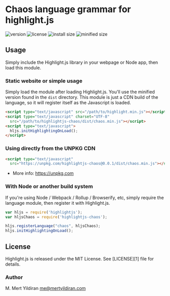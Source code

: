 # Chaos language grammar for highlight.js

![version](https://badgen.net/npm/v/highlightjs-chaos) ![license](https://badgen.net/badge/license/MIT/blue)
![install size](https://badgen.net/packagephobia/install/highlightjs-chaos) ![minified size](https://badgen.net/bundlephobia/min/highlightjs-chaos)

## Usage

Simply include the Highlight.js library in your webpage or Node app, then load this module.

### Static website or simple usage

Simply load the module after loading Highlight.js.  You'll use the minified version found in the `dist` directory.  This module is just a CDN build of the language, so it will register itself as the Javascript is loaded.

```html
<script type="text/javascript" src="/path/to/highlight.min.js"></script>
<script type="text/javascript" charset="UTF-8"
  src="/path/to/highlightjs-chaos/dist/chaos.min.js"></script>
<script type="text/javascript">
  hljs.initHighlightingOnLoad();
</script>
```

### Using directly from the UNPKG CDN

```html
<script type="text/javascript"
  src="https://unpkg.com/highlightjs-chaos@0.0.1/dist/chaos.min.js"></script>
```

- More info: <https://unpkg.com>

### With Node or another build system

If you're using Node / Webpack / Rollup / Browserify, etc, simply require the language module, then register it with Highlight.js.

```javascript
var hljs = require('highlightjs');
var hljsChaos = require('highlightjs-chaos');

hljs.registerLanguage("chaos", hljsChaos);
hljs.initHighlightingOnLoad();
```


## License

Highlight.js is released under the MIT License. See [LICENSE][1] file
for details.

### Author

M. Mert Yildiran <me@mertyildiran.com>
